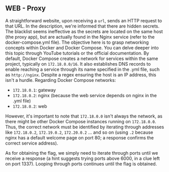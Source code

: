 ## WEB - Proxy

A straightforward website, upon receiving a `url`, sends an HTTP request to that URL. In the description, we're informed that there are hidden secrets. The blacklist seems ineffective as the secrets are located on the same host (the proxy app), but are actually found in the Nginx service (refer to the docker-compose.yml file). The objective here is to grasp networking concepts within Docker and Docker Compose. You can delve deeper into this topic through YouTube tutorials or the official documentation. By default, Docker Compose creates a network for services within the same project, typically on `172.18.0.0/16`. It also establishes DNS records to enable reaching a service through its name specified in the .yml file, such as `http://nginx`. Despite a regex ensuring the host is an IP address, this isn't a hurdle. Regarding Docker Compose networks:

- `172.18.0.1`: gateway
- `172.18.0.2`: nginx (because the web service depends on nginx in the .yml file)
- `172.18.0.2`: web

However, it's important to note that `172.18.0.0` isn't always the network, as there might be other Docker Compose instances running on `172.18.0.0`. Thus, the correct network must be identified by iterating through addresses like `172.18.0.2`, `172.19.0.2`, `172.20.0.2` … and so on (using `.2` because nginx has a default welcome page on port 80; a response confirms the correct service address).

As for obtaining the flag, we simply need to iterate through ports until we receive a response (a hint suggests trying ports above 6000, in a clue left on port 1337). Looping through ports continues until the flag is obtained.
